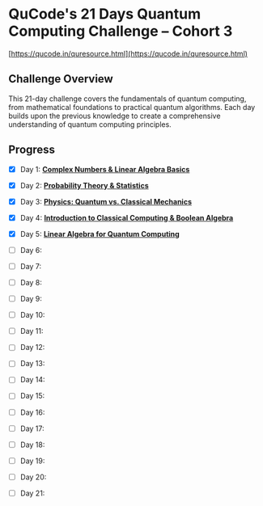 # QuCode's 21 Days Quantum Computing Challenge – Cohort 3
[https://qucode.in/quresource.html](https://qucode.in/quresource.html)

## Challenge Overview
This 21-day challenge covers the fundamentals of quantum computing, from mathematical foundations to practical quantum algorithms. Each day builds upon the previous knowledge to create a comprehensive understanding of quantum computing principles.

## Progress
- [x] Day 1: **[Complex Numbers & Linear Algebra Basics](day1-complex-numbers-linear-algebra.md)**
- [x] Day 2: **[Probability Theory & Statistics](day2-probability-theory-statistics.md)**
- [x] Day 3: **[Physics: Quantum vs. Classical Mechanics](day3-quantum-vs-classical-mechanics.md)**
- [x] Day 4: **[Introduction to Classical Computing & Boolean Algebra](day4-classical-computing-boolean-algebra.md)** 
- [x] Day 5: **[Linear Algebra for Quantum Computing](day5-linear-algebra-quantum-computing.md)** 
- [ ] Day 6: 
- [ ] Day 7: 
- [ ] Day 8: 
- [ ] Day 9: 
- [ ] Day 10: 
- [ ] Day 11: 
- [ ] Day 12: 
- [ ] Day 13: 
- [ ] Day 14: 
- [ ] Day 15: 
- [ ] Day 16: 
- [ ] Day 17: 
- [ ] Day 18: 
- [ ] Day 19: 
- [ ] Day 20: 
- [ ] Day 21: 


